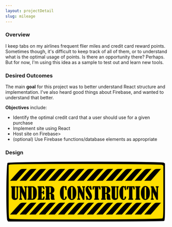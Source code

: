 ```yaml
---
layout: projectDetail
slug: mileage
---
```


### Overview

I keep tabs on my airlines frequent flier miles and credit card reward points.
Sometimes though, it's difficult to keep track of all of them, or to
understand what is the optimal usage of points. Is there an opportunity there?
Perhaps. But for now, I'm using this idea as a sample to test out and learn new tools.

### Desired Outcomes

The main **goal** for this project was to better understand React structure and
implementation. I've also heard good things about Firebase, and wanted to
understand that better.

**Objectives** include:

- Identify the optimal credit card that a user should use for a given purchase
- Implement site using React
- Host site on Firebase>
- (optional) Use Firebase functions/database elements as appropriate

### Design

![Under Construction](images/under-construction.png)
